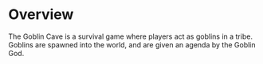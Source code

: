 # Overview

The Goblin Cave is a survival game where players act as goblins in a tribe.
Goblins are spawned into the world, and are given an agenda by the Goblin God.
